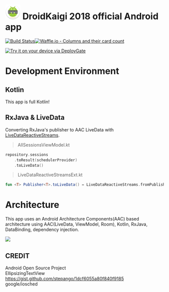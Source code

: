 # ![](app/src/main/res/mipmap-mdpi/ic_launcher.png) DroidKaigi 2018 official Android app 
[![Build Status](https://www.bitrise.io/app/c0c3f0c3b3434a75/status.svg?token=8tTg_s4Konukhj_yKYDi0Q&branch=master)](https://www.bitrise.io/app/c0c3f0c3b3434a75)[![Waffle.io - Columns and their card count](https://badge.waffle.io/a55261b87ae865ad8c0b50404bb482b185fe3dcb034c5a644a007802094a92f5.svg?columns=all)](https://waffle.io/takahirom/conference-app-2018)

[<img src="https://dply.me/xt08ja/button/large" alt="Try it on your device via DeployGate">](https://dply.me/xt08ja#install)
# Development Environment

## Kotlin
This app is full Kotlin!

## RxJava & LiveData
Converting RxJava's publisher to AAC LiveData with [LiveDataReactiveStreams](https://developer.android.com/reference/android/arch/lifecycle/LiveDataReactiveStreams.html).


> AllSessionsViewModel.kt

```kotlin
repository.sessions
    .toResult(schedulerProvider)
    .toLiveData()
```

> LiveDataReactiveStreamsExt.kt

```kotlin
fun <T> Publisher<T>.toLiveData() = LiveDataReactiveStreams.fromPublisher(this)
```


# Architecture
This app uses an Android Architecture Components(AAC) based architecture using AAC(LiveData, ViewModel, Room), Kotlin, RxJava, DataBinding, dependency injection.

<image src="https://user-images.githubusercontent.com/1386930/34080607-5b5f1caa-e384-11e7-99d9-b01c4f26b162.png" width="400" />


## CREDIT
Android Open Source Project  
EllipsizingTextView  
https://gist.github.com/stepango/1dcf6055a80f840f9185  
google/iosched  
